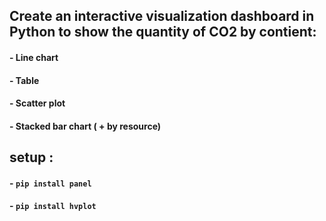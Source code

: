 ## Create an interactive visualization dashboard in Python to show the quantity of CO2 by contient:
####    - Line chart
####    - Table
####    - Scatter plot
####    - Stacked bar chart ( + by resource)

## setup :
####    - `pip install panel`
####    - `pip install hvplot`
